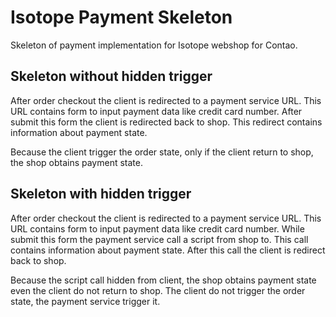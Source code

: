 Isotope Payment Skeleton
========================

Skeleton of payment implementation for Isotope webshop for Contao.


Skeleton without hidden trigger
-------------------------------

After order checkout the client is redirected to a payment service URL. This URL
contains form to input payment data like credit card number. After submit this
form the client is redirected back to shop. This redirect contains information
about payment state.

Because the client trigger the order state, only if the client return to shop,
the shop obtains payment state.  


Skeleton with hidden trigger
----------------------------

After order checkout the client is redirected to a payment service URL. This URL
contains form to input payment data like credit card number. While submit this
form the payment service call a script from shop to. This call contains
information about payment state. After this call the client is redirect back
to shop.

Because the script call hidden from client, the shop obtains payment state even
the client do not return to shop. The client do not trigger the order state,
the payment service trigger it.
